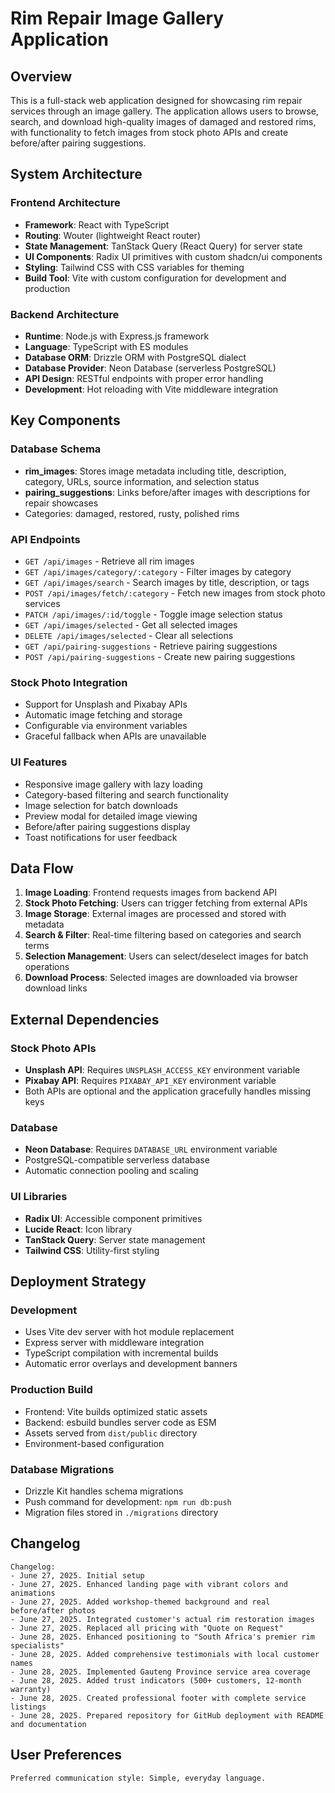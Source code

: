 # Rim Repair Image Gallery Application

## Overview

This is a full-stack web application designed for showcasing rim repair services through an image gallery. The application allows users to browse, search, and download high-quality images of damaged and restored rims, with functionality to fetch images from stock photo APIs and create before/after pairing suggestions.

## System Architecture

### Frontend Architecture
- **Framework**: React with TypeScript
- **Routing**: Wouter (lightweight React router)
- **State Management**: TanStack Query (React Query) for server state
- **UI Components**: Radix UI primitives with custom shadcn/ui components
- **Styling**: Tailwind CSS with CSS variables for theming
- **Build Tool**: Vite with custom configuration for development and production

### Backend Architecture
- **Runtime**: Node.js with Express.js framework
- **Language**: TypeScript with ES modules
- **Database ORM**: Drizzle ORM with PostgreSQL dialect
- **Database Provider**: Neon Database (serverless PostgreSQL)
- **API Design**: RESTful endpoints with proper error handling
- **Development**: Hot reloading with Vite middleware integration

## Key Components

### Database Schema
- **rim_images**: Stores image metadata including title, description, category, URLs, source information, and selection status
- **pairing_suggestions**: Links before/after images with descriptions for repair showcases
- Categories: damaged, restored, rusty, polished rims

### API Endpoints
- `GET /api/images` - Retrieve all rim images
- `GET /api/images/category/:category` - Filter images by category
- `GET /api/images/search` - Search images by title, description, or tags
- `POST /api/images/fetch/:category` - Fetch new images from stock photo services
- `PATCH /api/images/:id/toggle` - Toggle image selection status
- `GET /api/images/selected` - Get all selected images
- `DELETE /api/images/selected` - Clear all selections
- `GET /api/pairing-suggestions` - Retrieve pairing suggestions
- `POST /api/pairing-suggestions` - Create new pairing suggestions

### Stock Photo Integration
- Support for Unsplash and Pixabay APIs
- Automatic image fetching and storage
- Configurable via environment variables
- Graceful fallback when APIs are unavailable

### UI Features
- Responsive image gallery with lazy loading
- Category-based filtering and search functionality
- Image selection for batch downloads
- Preview modal for detailed image viewing
- Before/after pairing suggestions display
- Toast notifications for user feedback

## Data Flow

1. **Image Loading**: Frontend requests images from backend API
2. **Stock Photo Fetching**: Users can trigger fetching from external APIs
3. **Image Storage**: External images are processed and stored with metadata
4. **Search & Filter**: Real-time filtering based on categories and search terms
5. **Selection Management**: Users can select/deselect images for batch operations
6. **Download Process**: Selected images are downloaded via browser download links

## External Dependencies

### Stock Photo APIs
- **Unsplash API**: Requires `UNSPLASH_ACCESS_KEY` environment variable
- **Pixabay API**: Requires `PIXABAY_API_KEY` environment variable
- Both APIs are optional and the application gracefully handles missing keys

### Database
- **Neon Database**: Requires `DATABASE_URL` environment variable
- PostgreSQL-compatible serverless database
- Automatic connection pooling and scaling

### UI Libraries
- **Radix UI**: Accessible component primitives
- **Lucide React**: Icon library
- **TanStack Query**: Server state management
- **Tailwind CSS**: Utility-first styling

## Deployment Strategy

### Development
- Uses Vite dev server with hot module replacement
- Express server with middleware integration
- TypeScript compilation with incremental builds
- Automatic error overlays and development banners

### Production Build
- Frontend: Vite builds optimized static assets
- Backend: esbuild bundles server code as ESM
- Assets served from `dist/public` directory
- Environment-based configuration

### Database Migrations
- Drizzle Kit handles schema migrations
- Push command for development: `npm run db:push`
- Migration files stored in `./migrations` directory

## Changelog

```
Changelog:
- June 27, 2025. Initial setup
- June 27, 2025. Enhanced landing page with vibrant colors and animations
- June 27, 2025. Added workshop-themed background and real before/after photos
- June 27, 2025. Integrated customer's actual rim restoration images
- June 27, 2025. Replaced all pricing with "Quote on Request"
- June 28, 2025. Enhanced positioning to "South Africa's premier rim specialists"
- June 28, 2025. Added comprehensive testimonials with local customer names
- June 28, 2025. Implemented Gauteng Province service area coverage
- June 28, 2025. Added trust indicators (500+ customers, 12-month warranty)
- June 28, 2025. Created professional footer with complete service listings
- June 28, 2025. Prepared repository for GitHub deployment with README and documentation
```

## User Preferences

```
Preferred communication style: Simple, everyday language.
```
